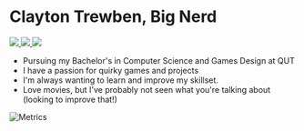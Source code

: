 # Clayton Trewben, Big Nerd 

<p>
	<a href="https://www.linkedin.com/in/clayton-trewben-1a565817a/">
		<img src="https://img.shields.io/badge/-LinkedIn-blue?style=for-the-badge&logo=linkedin" />
  </a>
  <a href="mailto:ctrewben@gmail.com">
		<img src="https://img.shields.io/badge/Gmail-D14836?style=for-the-badge&logo=gmail&logoColor=white" />
	</a>
   
  <a href="[mailto:ctrewben@gmail.com](https://www.curseforge.com/members/commandrmooselive)">
		<img src="https://img.shields.io/badge/CurseForge-1e1e20?style=for-the-badge&logo=curseforge" />
	</a>
</p>

* Pursuing my Bachelor's in Computer Science and Games Design at QUT
* I have a passion for quirky games and projects
* I'm always wanting to learn and improve my skillset.
* Love movies, but I've probably not seen what you're talking about (looking to improve that!)

![Metrics](https://metrics.lecoq.io/CommandrMoose?template=classic&people=1&base.indepth=false&base.hireable=false&people.limit=24&people.identicons=false&people.identicons.hide=false&people.size=28&people.types=followers%2C%20following&people.shuffle=false&config.timezone=Australia%2FBrisbane)
<!---
CommandrMoose/CommandrMoose is a ✨ special ✨ repository because its `README.md` (this file) appears on your GitHub profile.
You can click the Preview link to take a look at your changes.
--->
